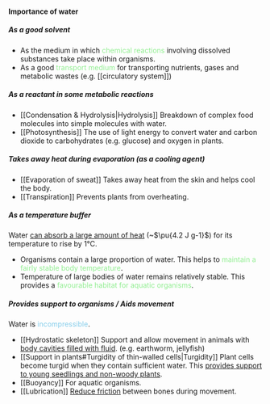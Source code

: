 #### Importance of water

##### As a good solvent
- As the medium in which <span style="color: lightgreen">chemical reactions</span> involving dissolved substances take place within organisms.
- As a good <span style="color: lightgreen">transport medium</span> for transporting nutrients, gases and metabolic wastes (e.g. [[circulatory system]])

##### As a reactant in some metabolic reactions
- [[Condensation & Hydrolysis|Hydrolysis]]
  Breakdown of complex food molecules into simple molecules with water.
- [[Photosynthesis]]
  The use of light energy to convert water and carbon dioxide to carbohydrates (e.g. glucose) and oxygen in plants.

##### Takes away heat during evaporation (as a cooling agent)
- [[Evaporation of sweat]]
  Takes away heat from the skin and helps cool the body.
- [[Transpiration]]
  Prevents plants from overheating.

##### As a temperature buffer
Water <u>can absorb a large amount of heat</u> (~$\pu{4.2 J g-1}$) for its temperature to rise by 1°C.
- Organisms contain a large proportion of water. This helps to <span style="color: lightgreen">maintain a fairly stable body temperature</span>.
- Temperature of large bodies of water remains relatively stable. This provides a <span style="color: lightgreen">favourable habitat for aquatic organisms</span>.

##### Provides support to organisms / Aids movement
Water is <span style="color: skyblue">incompressible</span>.
- [[Hydrostatic skeleton]]
  Support and allow movement in animals with <u>body cavities filled with fluid</u>. (e.g. earthworm, jellyfish)
- [[Support in plants#Turgidity of thin-walled cells|Turgidity]]
  Plant cells become turgid when they contain sufficient water. This <u>provides support to young seedlings and non-woody plants</u>.
- [[Buoyancy]]
  For aquatic organisms.
- [[Lubrication]]
  <u>Reduce friction</u> between bones during movement.
